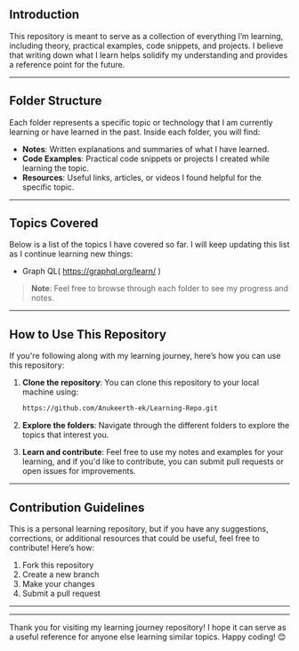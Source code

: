 
## Introduction

This repository is meant to serve as a collection of everything I’m learning, including theory, practical examples, code snippets, and projects. I believe that writing down what I learn helps solidify my understanding and provides a reference point for the future.

---

## Folder Structure

Each folder represents a specific topic or technology that I am currently learning or have learned in the past. Inside each folder, you will find:

- **Notes**: Written explanations and summaries of what I have learned.
- **Code Examples**: Practical code snippets or projects I created while learning the topic.
- **Resources**: Useful links, articles, or videos I found helpful for the specific topic.


---

## Topics Covered

Below is a list of the topics I have covered so far. I will keep updating this list as I continue learning new things:

- Graph QL( https://graphql.org/learn/ )

> **Note**: Feel free to browse through each folder to see my progress and notes.

---

## How to Use This Repository

If you're following along with my learning journey, here’s how you can use this repository:

1. **Clone the repository**: You can clone this repository to your local machine using:
    ```bash
    https://github.com/Anukeerth-ek/Learning-Repo.git
    ```

2. **Explore the folders**: Navigate through the different folders to explore the topics that interest you.

3. **Learn and contribute**: Feel free to use my notes and examples for your learning, and if you'd like to contribute, you can submit pull requests or open issues for improvements.

---

## Contribution Guidelines

This is a personal learning repository, but if you have any suggestions, corrections, or additional resources that could be useful, feel free to contribute! Here’s how:

1. Fork this repository
2. Create a new branch
3. Make your changes
4. Submit a pull request

---

---

Thank you for visiting my learning journey repository! I hope it can serve as a useful reference for anyone else learning similar topics. Happy coding! 😊
